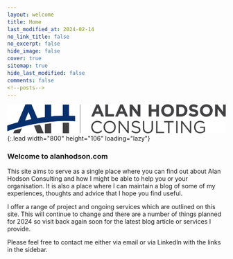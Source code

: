 ```yaml
---
layout: welcome
title: Home
last_modified_at: 2024-02-14
no_link_title: false 
no_excerpt: false 
hide_image: false
cover: true
sitemap: true
hide_last_modified: false
comments: false
<!--posts-->
---
```

![alanhodson.com](/assets/img/general/AHC_PNG.png){:.lead width="800" height="106" loading="lazy"}

### Welcome to alanhodson.com

This site aims to serve as a single place where you can find out about Alan Hodson Consulting and how I might be able to help you or your organisation. It is also a place where I can maintain a blog of some of my experiences, thoughts and advice that I hope you find useful.

I offer a range of project and ongoing services which are outlined on this site. This will continue to change and there are a number of things planned for 2024 so visit back again soon for the latest blog article or services I provide.

Please feel free to contact me either via email or via LinkedIn with the links in the sidebar.


